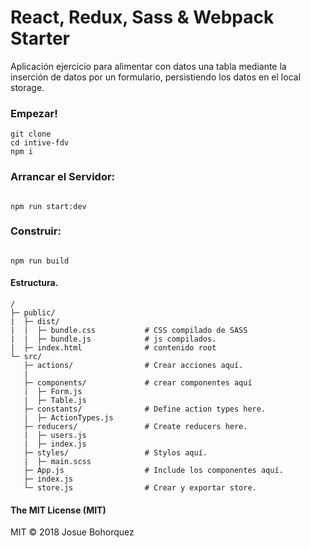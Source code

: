 
# React, Redux, Sass & Webpack Starter
Aplicación ejercicio para alimentar con datos una tabla mediante la inserción de datos por un formulario, persistiendo los datos en el local storage.   

### Empezar!
```
git clone
cd intive-fdv
npm i
```

### Arrancar el Servidor:
```

npm run start:dev

```

### Construir:
```

npm run build

```

#### Estructura.

```
/
├─ public/
|  ├─ dist/
|  |  ├─ bundle.css           # CSS compilado de SASS
|  |  ├─ bundle.js            # js compilados.
|  ├─ index.html              # contenido root
└─ src/
   ├─ actions/                # Crear acciones aquí.
   |  
   ├─ components/             # crear componentes aquí
   |  ├─ Form.js
   |  ├─ Table.js
   ├─ constants/              # Define action types here.
   |  ├─ ActionTypes.js
   ├─ reducers/               # Create reducers here.
   |  ├─ users.js
   |  ├─ index.js             
   ├─ styles/                 # Stylos aquí.
   |  ├─ main.scss
   ├─ App.js                  # Include los componentes aquí.
   ├─ index.js                
   └─ store.js                # Crear y exportar store.
```

#### The MIT License (MIT)
MIT © 2018 Josue Bohorquez